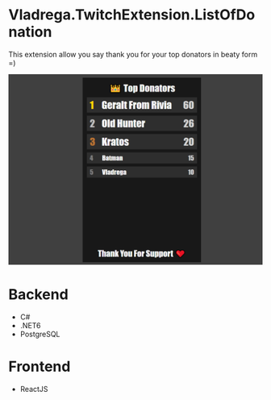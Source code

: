 # Vladrega.TwitchExtension.ListOfDonation
 
This extension allow you say thank you for your top donators in beaty form =)

![Extension View Example](extension-screen.png)

# Backend
- C#
- .NET6
- PostgreSQL

# Frontend
- ReactJS
